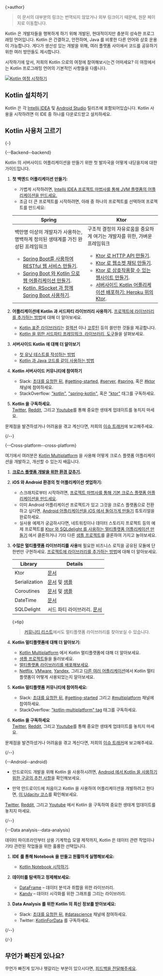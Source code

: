 
{>author}
> 이 문서의 대부분의 링크는 번역되지 않았거나 외부 링크이기 때문에, 원문 페이지로 이동합니다.

Kotlin 은 개발자들을 행복하게 하기 위해 개발된, 현대적이지만 충분히 성숙한 프로그래밍 언어입니다. 
Kotlin 은 간결하고, 안전하며, Java 를 비롯한 다른 언어와 상호 운용이 가능합니다. 게다가 생산성 있는 개발을 위해, 여러 플랫폼 사이에서 코드를 공유하기 위한 여러 방안들도 제시합니다.  

시작하기에 앞서, 저희의 Kotlin 으로의 여정에 참여해보시는건 어떠세요? 이 여정에서는 Kotlin 프로그래밍 언어의 기본적인 사항들을 다룹니다.

[![Kotlin 여정 시작하기](/take_kotlin_tour.svg)](https://kotlinlang.org/docs/kotlin-tour-welcome.html)

## Kotlin 설치하기
Kotlin 은 각 [Intellij IDEA](https://www.jetbrains.com/idea/download/) 및 [Android Studio](https://developer.android.com/studio) 릴리즈에 포함되어있습니다. 
Kotlin 사용을 시작하려면 이 IDE 중 하나를 다운로드받고 설치하세요.

## Kotlin 사용처 고르기

{-}

{--Backend--backend}  

Kotlin 의 서버사이드 어플리케이션을 만들기 위한 첫 발자국을 어떻게 내딛을지에 대한 가이드입니다.  

1. **첫 백엔드 어플리케이션 만들기:**
   - 가볍게 시작하려면, [Intellij IDEA 프로젝트 마법사를 통해 JVM 플랫폼의 어플리케이션을 만드세요.](https://kotlinlang.org/docs/jvm-get-started.html)
   - 조금 더 큰 프로젝트를 시작하려면, 아래 중 하나의 프로젝트를 선택하여 프로젝트를 만드세요:
   
   <table width="100%" >
   <thead>
   <tr>
    <th>Spring</th>
    <th>Ktor</th>
   </tr>
   </thead>
   <tr>
   <td width="50%">
   백만명 이상의 개발자가 사용하는, 명백하게 정의된 생태계를 가진 완성된 프레임워크
   <br/>
   <ul>
    <li><a href="https://kotlinlang.org/docs/jvm-get-started-spring-boot.md">Spring Boot를 사용하여 RESTful 웹 서비스 만들기</a>.</li>
    <li><a href="https://spring.io/guides/tutorials/spring-boot-kotlin/">Spring Boot 와 Kotlin 으로 웹 어플리케이션 만들기</a>.</li>
    <li><a href="https://spring.io/guides/tutorials/spring-webflux-kotlin-rsocket/">Kotlin, RSocket 과 함께 Spring Boot 사용하기</a>.</li>
   </ul>
   </td>
   <td width="50%">
    구조적 결정의 자유로움을 중요하게 여기는 개발자를 위한, 가벼운 프레임워크
   <ul>
    <li><a href="https://ktor.io/docs/creating-http-apis.html">Ktor 로 HTTP API 만들기</a>.</li>
    <li><a href="https://ktor.io/docs/creating-web-socket-chat.html">Ktor 로 웹소켓 채팅 만들기</a>.</li>
    <li><a href="https://ktor.io/docs/creating-interactive-website.html">Ktor 로 상호작용할 수 있는 웹사이트 만들기</a>.</li>
    <li><a href="https://ktor.io/docs/heroku.html">서버사이드 Kotlin 어플리케이션 배포하기: Heroku 위의 Ktor</a>.</li>
   </ul>

   </td>
   </tr>
   </table>

2. **어플리케이션에 Kotlin 과 서드파티 라이브러리 사용하기.** [프로젝트에 라이브러리를 추가하는 방법](https://kotlinlang.org/docs/gradle-configure-project.html#configure-dependencies)에 대해 더 알아보세요.
   - [Kotlin 표준 라이브러리](https://kotlinlang.org/api/latest/jvm/stdlib/)는 [컬렉션](https://kotlinlang.org/docs/collections-overview.html) 이나 [코루틴](https://kotlinlang.org/docs/coroutines-guide.html) 등의 쓸만한 것들을 제공합니다.
   - [Kotlin 을 위한 서드파티 프레임워크, 라이브러리, 도구](https://blog.jetbrains.com/kotlin/2020/11/server-side-development-with-kotlin-frameworks-and-libraries/)들을 살펴보세요.

3. **서버사이드 Kotlin 에 대해 더 알아보기**
   - [첫 유닛 테스트를 작성하는 방법](https://kotlinlang.org/docs/jvm-test-using-junit.html)
   - [Kotlin 과 Java 코드를 같이 사용하는 방법](https://kotlinlang.org/docs/mixing-java-kotlin-intellij.html)

4. **Kotlin 서버사이드 커뮤니티에 참여하기**
   - Slack: [초대를 요청한 뒤](https://surveys.jetbrains.com/s3/kotlin-slack-sign-up), [#getting-started](https://kotlinlang.slack.com/archives/C0B8MA7FA), [#server](https://kotlinlang.slack.com/archives/C0B8RC352), [#spring](https://kotlinlang.slack.com/archives/C0B8ZTWE4), 혹은 [#ktor](https://kotlinlang.slack.com/archives/C0A974TJ9) 채널에 참여하세요.
   - StackOverflow: ["kotlin"](https://stackoverflow.com/questions/tagged/kotlin), ["spring-kotlin"](https://stackoverflow.com/questions/tagged/spring-kotlin), 혹은 ["ktor"](https://stackoverflow.com/questions/tagged/ktor) 태그를 구독하세요.

5. **Kotlin 을 구독하세요.**  
   [Twitter](https://twitter.com/kotlin), [Reddit](https://www.reddit.com/r/Kotlin/), 그리고 [Youtube](https://www.youtube.com/channel/UCP7uiEZIqci43m22KDl0sNw)를 통해 중요한 생태계 업데이트를 놓치지 마세요. 

문제점을 발견하셨거나 어려움을 겪고 계신다면, 저희의 [이슈 트래커](https://youtrack.jetbrains.com/issues/KT)에 보고해주세요. 

{/--}

{--Cross-platform--cross-platform}

여기에서 여러분은 [Kotlin Multiplatform](https://kotlinlang.org/lp/multiplatform/) 을 사용해 어떻게 크로스 플랫폼 어플리케이션을 개발하고, 개선할 수 있는지 배웁니다.

1. **[크로스 플랫폼 개발을 위한 환경 갖추기](https://www.jetbrains.com/help/kotlin-multiplatform-dev/multiplatform-setup.html).**

2. **iOS 와 Android 환경의 첫 어플리케이션 셋업하기:**

   * 스크래치로부터 시작하려면, [프로젝트 마법사를 통해 기본 크로스 플랫폼 어플리케이션을 만드세요](https://www.jetbrains.com/help/kotlin-multiplatform-dev/multiplatform-create-first-app.html).
   * 이미 Android 어플리케이션 프로젝트가 있고 그것을 크로스 플랫폼으로 전환하고 싶다면, [Android 어플리케이션을 iOS 에서 돌아가게 만들기](https://www.jetbrains.com/help/kotlin-multiplatform-dev/multiplatform-integrate-in-existing-app.html) 튜토리얼을 완료하세요.
   * 실사용 예제가 궁금하시다면, 네트워킹이나 데이터 스토리지 프로젝트 등의 예제 프로젝트를 [Ktor 와 SQLdelight 를 사용하는 멀티플랫폼 어플리케이션 만들기](https://www.jetbrains.com/help/kotlin-multiplatform-dev/multiplatform-ktor-sqldelight.html) 에서 클론하거나 기타 다른 [샘플 프로젝트](https://www.jetbrains.com/help/kotlin-multiplatform-dev/multiplatform-samples.html)를 클론하여 가지고 놀아보세요.

3. **수많은 멀티플랫폼 라이브러리를 사용**해 필요한 비즈니스 로직을 공유된 모듈에 단 한번만 구현하세요. [프로젝트에 라이브러리를 추가하는 방법](https://kotlinlang.org/docs/multiplatform-add-dependencies.md)에 대해 더 알아보세요.

   | Library       | Details                                                                                                                                                                                |
   |---------------|----------------------------------------------------------------------------------------------------------------------------------------------------------------------------------------| 
   | Ktor          | [문서](https://ktor.io/docs/client.html)                                                                                                                                                 | 
   | Serialization | [문서](https://kotlinlang.org/docs/serialization.md) 및 [샘플](https://www.jetbrains.com/help/kotlin-multiplatform-dev/multiplatform-ktor-sqldelight.html#create-an-application-data-model) |
   | Coroutines    | [문서](coroutines-guide.md) 및 [샘플](coroutines-and-channels.md)                                                                                                                           |
   | DateTime      | [문서](https://github.com/Kotlin/kotlinx-datetime#readme)                                                                                                                                |
   | SQLDelight    | 서드 파티 라이브러리. [문서](https://cashapp.github.io/sqldelight/)                                                                                                                               |

   {>tip}
   > [커뮤니티 리스트](https://libs.kmp.icerock.dev/)에서도 멀티플랫폼 라이브러리를 찾아보실 수 있습니다.

4. **Kotlin 멀티플랫폼에 대해 더 알아보기:**
   * [Kotlin Multiplatform](https://kotlinlang.org/docs/multiplatform-get-started.md) 에서 Kotlin 멀티플랫폼에 대해 더 알아보세요.
   * [샘플 프로젝트](https://www.jetbrains.com/help/kotlin-multiplatform-dev/multiplatform-samples.html)들을 둘러보세요.
   * [멀티플랫폼 라이브러리를 배포해보세요](https://kotlinlang.org/docs/multiplatform-publish-lib.md).
   * [Netflix](https://netflixtechblog.com/netflix-android-and-ios-studio-apps-kotlin-multiplatform-d6d4d8d25d23), [VMware](https://kotlinlang.org/lp/multiplatform/case-studies/vmware/), [Yandex](https://kotlinlang.org/lp/multiplatform/case-studies/yandex/), 그리고 [다른 여러 어플리케이션](https://kotlinlang.org/lp/multiplatform/case-studies/)에서 Kotlin 멀티플랫폼이 어떻게 사용되었는지 알아보세요.

5. **Kotlin 멀티플랫폼 커뮤니티에 참여하세요:**

   * Slack: [초대를 요청한 뒤](https://surveys.jetbrains.com/s3/kotlin-slack-sign-up), [#getting-started](https://kotlinlang.slack.com/archives/C0B8MA7FA) 그리고 [#multiplatform](https://kotlinlang.slack.com/archives/C3PQML5NU) 채널에 참여하세요.
   * StackOverflow: ["kotlin-multiplatform" tag](https://stackoverflow.com/questions/tagged/kotlin-multiplatform) 태그를 구독하세요.

6. **Kotlin 을 구독하세요**  
   [Twitter](https://twitter.com/kotlin), [Reddit](https://www.reddit.com/r/Kotlin/), 그리고 [Youtube](https://www.youtube.com/channel/UCP7uiEZIqci43m22KDl0sNw)를 통해 중요한 생태계 업데이트를 놓치지 마세요.

문제점을 발견하셨거나 어려움을 겪고 계신다면, 저희의 [이슈 트래커](https://youtrack.jetbrains.com/issues/KT)에 보고해주세요.

{/--}

{--Android--android}

* 안드로이드 개발을 위해 Kotlin 을 사용하시려면, [Android 에서 Kotlin 을 사용하기 위한 구글의 추천 사항](https://developer.android.com/kotlin/get-started)을 확인해보세요.

* 만약 안드로이드에 처음이고 Kotlin 을 사용하여 어플리케이션을 개발하려고 한다면, [이 Udacity 코스](https://www.udacity.com/course/developing-android-apps-with-kotlin--ud9012)를 확인해보세요.

[Twitter](https://twitter.com/kotlin), [Reddit](https://www.reddit.com/r/Kotlin/), 그리고 [Youtube](https://www.youtube.com/channel/UCP7uiEZIqci43m22KDl0sNw) 에서 Kotlin 을 구독하여 중요한 생태계 업데이트를 놓치지 마세요.

{/--}

{--Data analysis--data-analysis}

데이터 파이프라인부터 상용 기계학습 모델 제작까지, Kotlin 은 데이터 관련 작업이나 기타 관련된 작업들을 위한 훌륭한 선택입니다.

1. **IDE 를 통해 Notebook 을 만들고 원활하게 실행해보세요:**

   * [Kotlin Notebook 시작하기](https://kotlinlang.org/docs/get-started-with-kotlin-notebooks.md).

2. **데이터를 탐색하고 정제해보세요:**

   * [DataFrame](https://kotlin.github.io/dataframe/overview.html) – 데이터 분석과 취합을 위한 라이브러리.
   * [Kandy](https://kotlin.github.io/kandy/welcome.html) – 데이터 시각화를 위한 그래프를 그리는 라이브러리.

3. **Data Analysis 를 위한 Kotlin 의 최신 정보를 받아보세요:**

   * Slack: [초대를 요청한 뒤](https://surveys.jetbrains.com/s3/kotlin-slack-sign-up), [#datascience](https://kotlinlang.slack.com/archives/C4W52CFEZ) 채널에 참여하세요.
   * Twitter: [KotlinForData](http://twitter.com/KotlinForData) 를 구독하세요.

{/--}

{/-}

## 무언가 빠진게 있나요?

무언가 빠진게 있거나 헷갈리는 부분이 있으시다면, [피드백을 전달해주세요](https://surveys.hotjar.com/d82e82b0-00d9-44a7-b793-0611bf6189df).